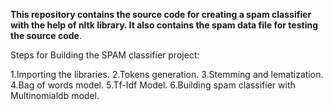 **This repository contains the source code for creating a spam classifier with the help of nltk library.
It also contains the spam data file for testing the source code**.

Steps for Building the SPAM classifier project:

1.Importing the libraries.
2.Tokens generation.
3.Stemming and lematization.
4.Bag of words model.
5.Tf-Idf Model.
6.Building spam classifier with Multinomialdb model.

